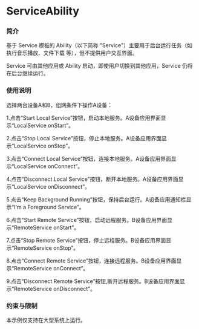 # ServiceAbility<a name="ZH-CN_TOPIC_0000001127136377"></a>

### 简介

基于 Service 模板的 Ability（以下简称 "Service"）主要用于后台运行任务（如执行音乐播放、文件下载 等），但不提供用户交互界面。

Service 可由其他应用或 Ability 启动，即使用户切换到其他应用，Service 仍将在后台继续运行。

### 使用说明

选择两台设备A和B，组网条件下操作A设备：

1.点击“Start Local Service”按钮，启动本地服务。A设备应用界面显示“LocalService onStart”。

2.点击“Stop Local Service”按钮，停止本地服务。A设备应用界面显示“LocalService onStop”。

3.点击“Connect Local Service”按钮，连接本地服务。A设备应用界面显示“LocalService onConnect”。

4.点击“Disconnect Local Service”按钮，断开本地服务。A设备应用界面显示“LocalService onDisconnect”。

5.点击“Keep Background Running”按钮，保持后台运行。A设备应用通知栏显示“I'm a Foreground Service”。

6.点击“Start Remote Service”按钮，启动远程服务。B设备应用界面显示“RemoteService onStart”。

7.点击“Stop Remote Service”按钮，停止远程服务。B设备应用界面显示“RemoteService onStop”。

8.点击“Connect Remote Service”按钮，连接远程服务。B设备应用界面显示“RemoteService onConnect”。

9.点击“Disconnect Remote Service”按钮,断开远程服务。B设备应用界面显示“RemoteService onDisconnect”。

### 约束与限制

本示例仅支持在大型系统上运行。
